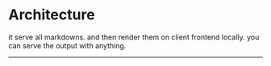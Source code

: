 # Architecture

it serve all markdowns. and then render them on client frontend locally. you can serve the output with anything.

---
